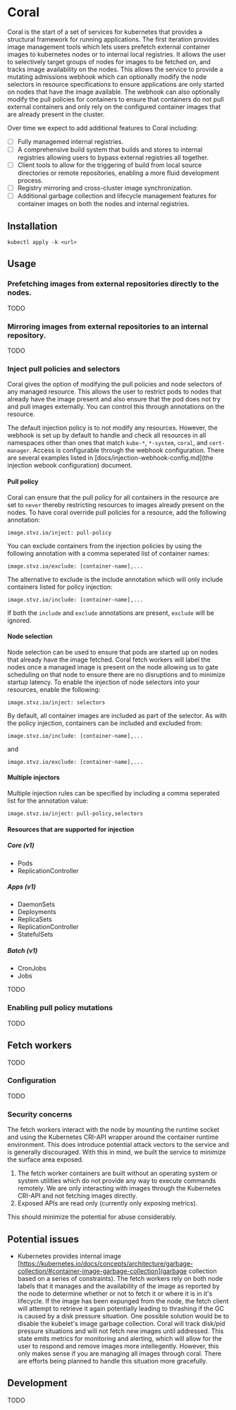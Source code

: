 # Coral

Coral is the start of a set of services for kubernetes that provides a structural framework for running applications.  The first iteration provides image management tools which lets users prefetch external container images to kubernetes nodes or to internal local registries.  It allows the user to selectively target groups of nodes for images to be fetched on, and tracks image availability on the nodes.  This allows the service to provide a mutating admissions webhook which can optionally modify the node selectors in resource specifications to ensure applications are only started on nodes that have the image available.  The webhook can also optionally modify the pull policies for containers to ensure that containers do not pull external containers and only rely on the configured container images that are already present in the cluster.

Over time we expect to add additional features to Coral including:
- [ ] Fully managemed internal registries.
- [ ] A comprehensive build system that builds and stores to internal registries allowing users to bypass external registries all together.
- [ ] Client tools to allow for the triggering of build from local source directories or remote repositories, enabling a more fluid development process.
- [ ] Registry mirroring and cross-cluster image synchronization.
- [ ] Additional garbage collection and lifecycle management features for container images on both the nodes and internal registries.
 
## Installation

```
kubectl apply -k <url>
```

## Usage

### Prefetching images from external repositories directly to the nodes.

TODO

### Mirroring images from external repositories to an internal repository.

TODO

### Inject pull policies and selectors

Coral gives the option of modifying the pull policies and node selectors of any managed resource.  This allows the user to restrict pods to nodes that already have the image present and also ensure that the pod does not try and pull images externally.  You can control this through annotations on the resource.

The default injection policy is to not modify any resources.  However, the webhook is set up by default to handle and check all resources in all namespaces other than ones that match `kube-*`, `*-system`, `coral`, and `cert-manager`.  Access is configurable through the webhook configuration.  There are several examples listed in [docs/injection-webhook-config.md](the injection webook configuration) document.

#### Pull policy

Coral can ensure that the pull policy for all containers in the resource are set to `never` thereby restricting resources to images already present on the nodes.  To have coral override pull policies for a resource, add the following annotation:

```
image.stvz.io/inject: pull-policy
```

You can exclude containers from the injection policies by using the following annotation with a comma seperated list of container names:

```
image.stvz.io/exclude: [container-name],...
```

The alternative to exclude is the include annotation which will only include containers listed for policy injection:

```
image.stvz.io/include: [container-name],...
```

If both the `include` and `exclude` annotations are present, `exclude` will be ignored.

#### Node selection

Node selection can be used to ensure that pods are started up on nodes that already have the image fetched.  Coral fetch workers will label the nodes once a managed image is present on the node allowing us to gate scheduling on that node to ensure there are no disruptions and to minimize startup latency.  To enable the injection of node selectors into your resources, enable the following:

```
image.stvz.io/inject: selectors
```

By default, all container images are included as part of the selector. As with the policy injection, containers can be included and excluded from:

```
image.stvz.io/include: [container-name],...
```

and 

```
image.stvz.io/exclude: [container-name],...
```

#### Multiple injectors

Multiple injection rules can be specified by including a comma seperated list for the annotation value:

```
image.stvz.io/inject: pull-policy,selectors
```

#### Resources that are supported for injection

##### Core (v1)
* Pods
* ReplicationController

##### Apps (v1)
* DaemonSets
* Deployments
* ReplicaSets
* ReplicationController
* StatefulSets

##### Batch (v1)
* CronJobs
* Jobs

TODO

### Enabling pull policy mutations

TODO

## Fetch workers

TODO

### Configuration

TODO

### Security concerns

The fetch workers interact with the node by mounting the runtime socket and using the Kubernetes CRI-API wrapper around the container runtime environment.  This does introduce potential attack vectors to the service and is generally discouraged.  With this in mind, we built the service to minimize the surface area exposed.

1) The fetch worker containers are built without an operating system or system utilities which do not provide any way to execute commands remotely.  We are only interacting with images through the Kubernetes CRI-API and not fetching images directly.
2) Exposed APIs are read only (currently only exposing metrics).

This should minimize the potential for abuse considerably.

## Potential issues

* Kubernetes provides internal image [https://kubernetes.io/docs/concepts/architecture/garbage-collection/#container-image-garbage-collection](garbage collection based on a series of constraints).  The fetch workers rely on both node labels that it manages and the availability of the image as reported by the node to determine whether or not to fetch it or where it is in it's lifecycle.  If the image has been expunged from the node, the fetch client will attempt to retrieve it again potentially leading to thrashing if the GC is caused by a disk pressure situation.  One possible solution would be to disable the kubelet's image garbage collection.  Coral will track disk/pid pressure situations and will not fetch new images until addressed.  This state emits metrics for monitoring and alerting, which will allow for the user to respond and remove images more intellegently. However, this only makes sense if you are managing all images through coral.  There are efforts being planned to handle this situation more gracefully.

## Development

TODO